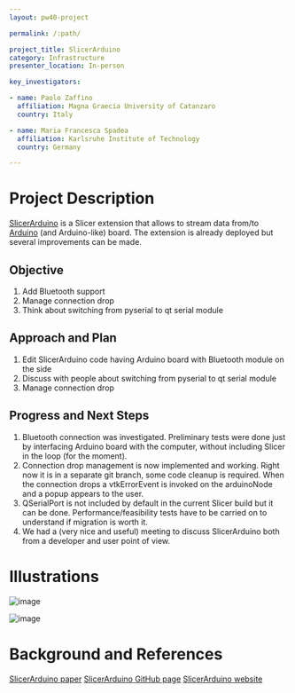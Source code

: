 ```yaml
---
layout: pw40-project

permalink: /:path/

project_title: SlicerArduino
category: Infrastructure
presenter_location: In-person

key_investigators:

- name: Paolo Zaffino
  affiliation: Magna Graecia University of Catanzaro
  country: Italy

- name: Maria Francesca Spadea
  affiliation: Karlsruhe Institute of Technology
  country: Germany

---
```


# Project Description

<!-- Add a short paragraph describing the project. -->

[SlicerArduino](https://www.mdpi.com/2306-5354/7/3/109) is a Slicer extension that allows to stream data from/to [Arduino](https://www.arduino.cc/) (and Arduino-like) board.
The extension is already deployed but several improvements can be made.

## Objective

<!-- Describe here WHAT you would like to achieve (what you will have as end result). -->

1.  Add Bluetooth support
2.  Manage connection drop
3.  Think about switching from pyserial to qt serial module

## Approach and Plan

<!-- Describe here HOW you would like to achieve the objectives stated above. -->

1.  Edit SlicerArduino code having Arduino board with Bluetooth module on the side
2.  Discuss with people about switching from pyserial to qt serial module
3.  Manage connection drop

## Progress and Next Steps

<!-- Update this section as you make progress, describing of what you have ACTUALLY DONE.
     If there are specific steps that you could not complete then you can describe them here, too. -->

1.  Bluetooth connection was investigated. Preliminary tests were done just by interfacing Arduino board with the computer, without including Slicer in the loop (for the moment).
2.  Connection drop management is now implemented and working. Right now it is in a separate git branch, some code cleanup is required.
    When the connection drops a vtkErrorEvent is invoked on the arduinoNode and a popup appears to the user.
4.  QSerialPort is not included by default in the current Slicer build but it can be done.
    Performance/feasibility tests have to be carried on to understand if migration is worth it.
5.  We had a (very nice and useful) meeting to discuss SlicerArduino both from a developer and user point of view.

# Illustrations

<!-- Add pictures and links to videos that demonstrate what has been accomplished. -->

![image](https://github.com/NA-MIC/ProjectWeek/assets/4259198/28afb312-9ae4-4db7-a54a-09a2fc0a9585)

![image](https://github.com/NA-MIC/ProjectWeek/assets/4259198/e523bf25-cf5c-46e7-85f0-0fb0f3b03fc8)

# Background and References

<!-- If you developed any software, include link to the source code repository.
     If possible, also add links to sample data, and to any relevant publications. -->

[SlicerArduino paper](https://www.mdpi.com/2306-5354/7/3/109)
[SlicerArduino GitHub page](https://github.com/pzaffino/SlicerArduinoController)
[SlicerArduino website](https://pzaffino.github.io/SlicerArduinoController/)
